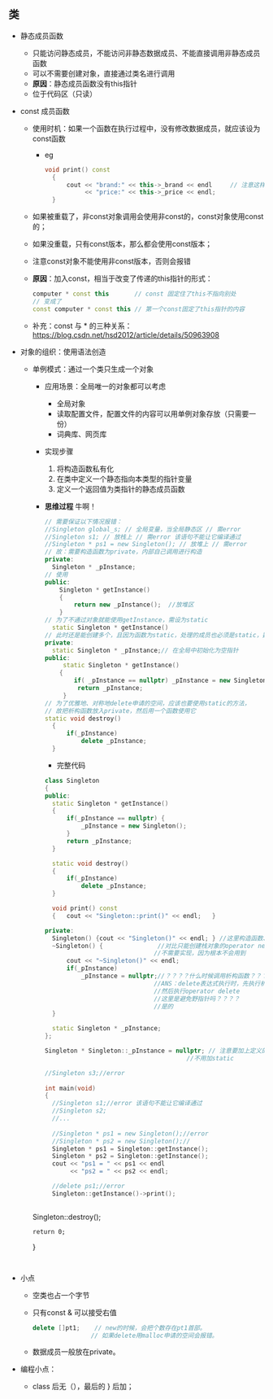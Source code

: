 ## 类

+ 静态成员函数

  + 只能访问静态成员，不能访问非静态数据成员、不能直接调用非静态成员函数
  + 可以不需要创建对象，直接通过类名进行调用
  + **原因**：静态成员函数没有this指针
  + 位于代码区（只读）

+ const 成员函数

  + 使用时机：如果一个函数在执行过程中，没有修改数据成员，就应该设为const函数	

    + eg 

      ``` C++
      void print() const
      	{
      		cout << "brand:" << this->_brand << endl     // 注意这样的代码风格！
      			 << "price:" << this->_price << endl;
      	}
      ```

  + 如果被重载了，非const对象调用会使用非const的，const对象使用const的；

  + 如果没重载，只有const版本，那么都会使用const版本；

  + 注意const对象不能使用非const版本，否则会报错

  + **原因**：加入const，相当于改变了传递的this指针的形式：

    ``` C++
    computer * const this 		// const 固定住了this不指向别处 
    // 变成了
    const computer * const this	// 第一个const固定了this指针的内容
    ```

  + 补充：const 与 * 的三种关系： https://blog.csdn.net/hsd2012/article/details/50963908

+ 对象的组织：使用语法创造

  + 单例模式：通过一个类只生成一个对象

    + 应用场景：全局唯一的对象都可以考虑

      + 全局对象
      + 读取配置文件，配置文件的内容可以用单例对象存放（只需要一份）
      + 词典库、网页库

    + 实现步骤

      1. 将构造函数私有化
      2. 在类中定义一个静态指向本类型的指针变量
      3. 定义一个返回值为类指针的静态成员函数

    + **思维过程** 牛啊！

      ``` C++
      // 需要保证以下情况报错：
      //Singleton global_s; // 全局变量，当全局静态区 // 需error
      //Singleton s1; // 放栈上 // 需error 该语句不能让它编译通过
      //Singleton * ps1 = new Singleton(); // 放堆上 // 需error
      // 故：需要构造函数为private，内部自己调用进行构造 
      private:
      	Singleton * _pInstance;
      // 使用 
      public: 
          Singleton * getInstance()
          { 
              return new _pInstance();  //放堆区
          }
      // 为了不通过对象就能使用getInstance，需设为static
      	static Singleton * getInstance()
      // 此时还是能创建多个，且因为函数为static，处理的成员也必须是static，数据成员基本都是放在private中，即：
      private:
      	static Singleton * _pInstance;// 在全局中初始化为空指针
      public:        
           static Singleton * getInstance()
          {
              if( _pInstance == nullptr) _pInstance = new Singleton();
               return _pInstance;
           }
      // 为了优雅地、对称地delete申请的空间，应该也要使用static的方法，
      // 故把析构函数放入private，然后用一个函数使用它
      static void destroy()
      	{
      		if(_pInstance)
      			delete _pInstance;
      	}
      ```

      + 完整代码

      ``` C++
      class Singleton
      {
      public:
      	static Singleton * getInstance()
      	{
      		if(_pInstance == nullptr) {
      			_pInstance = new Singleton();
      		}
      		return _pInstance;
      	}
      
      	static void destroy()
      	{
      		if(_pInstance)
      			delete _pInstance;
      	}
      
      	void print() const
      	{	cout << "Singleton::print()" << endl;	}
      
      private:
      	Singleton() {cout << "Singleton()" << endl;	} //这里构造函数、析构函数，都是会被调用的! 不能不实现！
      	~Singleton() {				 //对比只能创建栈对象的operator new和operator delete
              						//不需要实现，因为根本不会用到
      		cout << "~Singleton()" << endl;			 
      		if(_pInstance)
      			_pInstance = nullptr;//？？？？什么时候调用析构函数？？？
              						//ANS：delete表达式执行时，先执行析构函数，
              						//然后执行operator delete
              						//这里是避免野指针吗？？？？
              						//是的
      	}
      
      	static Singleton * _pInstance;
      };
      
      Singleton * Singleton::_pInstance = nullptr; // 注意要加上定义的类型名字和类::
      										 //不用加static
      
      //Singleton s3;//error
       
      int main(void)
      {
      	//Singleton s1;//error 该语句不能让它编译通过
      	//Singleton s2;
      	//...
      	
      	//Singleton * ps1 = new Singleton();//error
      	//Singleton * ps2 = new Singleton();//
      	Singleton * ps1 = Singleton::getInstance();
      	Singleton * ps2 = Singleton::getInstance();
      	cout << "ps1 = " << ps1 << endl
      		 << "ps2 = " << ps2 << endl;
      
      	//delete ps1;//error
      	Singleton::getInstance()->print();
  	  	
      ```
    
    Singleton::destroy();
    
      	return 0;
      }
      ```
      
      
      ```

+ 小点

  + 空类也占一个字节

  + 只有const & 可以接受右值

    ``` c++
    delete []pt1;  	 // new的时候，会把个数存在pt1首部。
    				// 如果delete用malloc申请的空间会报错。
    
    ```

  + 数据成员一般放在private。

+ 编程小点：

  + class 后无（），最后的 } 后加；

